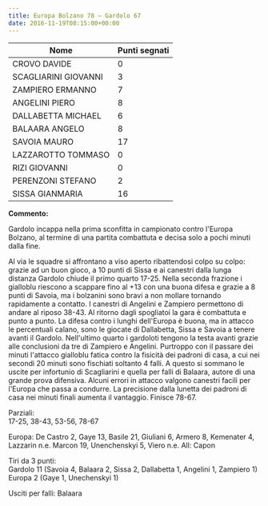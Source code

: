 ```yaml
---
title: Europa Bolzano 78 – Gardolo 67
date: 2016-11-19T08:15:00+00:00
---
```

| **Nome** | **Punti segnati** |
| -------- | ----------------- |
| CROVO DAVIDE | 0 |
| SCAGLIARINI GIOVANNI | 3 |
| ZAMPIERO ERMANNO | 7 |
| ANGELINI PIERO | 8 |
| DALLABETTA MICHAEL | 6 |
| BALAARA ANGELO | 8 |
| SAVOIA MAURO | 17 |
| LAZZAROTTO TOMMASO | 0 |
| RIZI GIOVANNI | 0 |
| PERENZONI STEFANO | 2 |
| SISSA GIANMARIA | 16 |

**Commento:**

Gardolo incappa nella prima sconfitta in campionato contro l'Europa Bolzano, al termine di una partita combattuta e decisa solo a pochi minuti dalla fine.

Al via le squadre si affrontano a viso aperto ribattendosi colpo su colpo: grazie ad un buon gioco, a 10 punti di Sissa e ai canestri dalla lunga distanza Gardolo chiude il primo quarto 17-25. Nella seconda frazione i gialloblu riescono a scappare fino al +13 con una buona difesa e grazie a 8 punti di Savoia, ma i bolzanini sono bravi a non mollare tornando rapidamente a contatto. I canestri di Angelini e Zampiero permettono di andare al riposo 38-43. Al ritorno dagli spogliatoi la gara è combattuta e punto a punto. La difesa contro i lunghi dell'Europa è buona, ma in attacco le percentuali calano, sono le giocate di Dallabetta, Sissa e Savoia a tenere avanti il Gardolo. Nell'ultimo quarto i gardoloti tengono la testa avanti grazie alle conclusioni da tre di Zampiero e Angelini. Purtroppo con il passare dei minuti l'attacco gialloblu fatica contro la fisicità dei padroni di casa, a cui nei secondi 20 minuti sono fischiati soltanto 4 falli. A questo si sommano le uscite per infortunio di Scagliarini e quella per falli di Balaara, autore di una grande prova difensiva. Alcuni errori in attacco valgono canestri facili per l'Europa che passa a condurre. La precisione dalla lunetta dei padroni di casa nei minuti finali aumenta il vantaggio. Finisce 78-67.

Parziali:  
17-25, 38-43, 53-56, 78-67

Europa: De Castro 2, Gaye 13, Basile 21, Giuliani 6, Armero 8, Kemenater 4, Lazzarin n.e. Marcon 19, Unenchenskyi 5, Viero n.e. All: Capon

Tiri da 3 punti:  
Gardolo 11 (Savoia 4, Balaara 2, Sissa 2, Dallabetta 1, Angelini 1, Zampiero 1)  
Europa 2 (Gaye 1, Unechenskyi 1)

Usciti per falli: Balaara